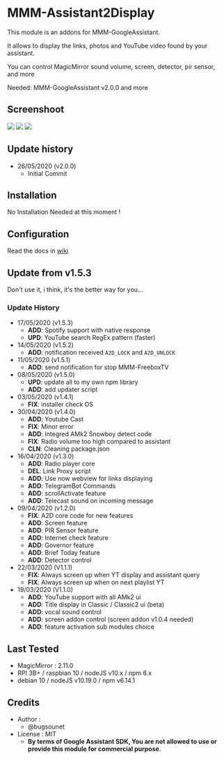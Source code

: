 # MMM-Assistant2Display

This module is an addons for MMM-GoogleAssistant.

It allows to display the links, photos and YouTube video found by your assistant.

You can control MagicMirror sound volume, screen, detector, pir sensor, and more

Needed: MMM-GoogleAssistant v2.0.0 and more

## Screenshoot

 ![](https://raw.githubusercontent.com/bugsounet/MMM-Assistant2Display/dev/screenshoot2.jpeg)
 ![](https://raw.githubusercontent.com/bugsounet/MMM-Assistant2Display/dev/screenshoot1.jpg)
 ![](https://raw.githubusercontent.com/bugsounet/MMM-Assistant2Display/dev/YouTube_Cast.png)

## Update history

 * 26/05/2020 (v2.0.0)
   * Initial Commit

## Installation

No Installation Needed at this moment !

## Configuration
Read the docs in [wiki](https://github.com/bugsounet/MMM-Assistant2Display/wiki)

## Update from v1.5.3
Don't use it, i think, it's the better way for you...

### Update History
 * 17/05/2020 (v1.5.3)
   * **ADD**: Spotify support with native response
   * **UPD**: YouTube search RegEx pattern (faster)
 * 14/05/2020 (v1.5.2)
   * **ADD**: notification received `A2D_LOCK` and `A2D_UNLOCK`
 * 11/05/2020 (v1.5.1)
   * **ADD**: send notification for stop MMM-FreeboxTV
 * 08/05/2020 (v1.5.0)
   * **UPD**: update all to my own npm library
   * **ADD**: add updater script
 * 03/05/2020 (v1.4.1)
   * **FIX**: installer check OS
 * 30/04/2020 (v1.4.0)
   * **ADD**: Youtube Cast
   * **FIX**: Minor error
   * **ADD**: Integred AMk2 Snowboy detect code
   * **FIX**: Radio volume too high compared to assistant
   * **CLN**: Cleaning package.json
 * 16/04/2020 (v1.3.0)
   * **ADD**: Radio player core
   * **DEL**: Link Proxy script
   * **ADD**: Use now webview for links displaying
   * **ADD**: TelegramBot Commands
   * **ADD**: scrollActivate feature
   * **ADD**: Telecast sound on incoming message
 * 09/04/2020 (v1.2.0)
   * **FIX**: A2D core code for new features
   * **ADD**: Screen feature
   * **ADD**: PIR Sensor feature
   * **ADD**: Internet check feature
   * **ADD**: Governor feature
   * **ADD**: Brief Today feature
   * **ADD**: Detector control
 * 22/03/2020 (V1.1.1)
   * **FIX**: Always screen up when YT display and assistant query
   * **FIX**: Always screen up when on next playlist YT
 * 19/03/2020 (V1.1.0)
   * **ADD**: YouTube support with all AMk2 ui
   * **ADD**: Title display in Classic / Classic2 ui (beta)
   * **ADD**: vocal sound control
   * **ADD**: screen addon control (screen addon v1.0.4 needed)
   * **ADD**: feature activation sub modules choice 

## Last Tested
- MagicMirror : 2.11.0
- RPI 3B+ / raspbian 10 / nodeJS v10.x / npm 6.x
- debian 10 / nodeJS v10.19.0 / npm v6.14.1

## Credits
- Author :
  - @bugsounet
- License : MIT
  - **By terms of Google Assistant SDK, You are not allowed to use or provide this module for commercial purpose.**
